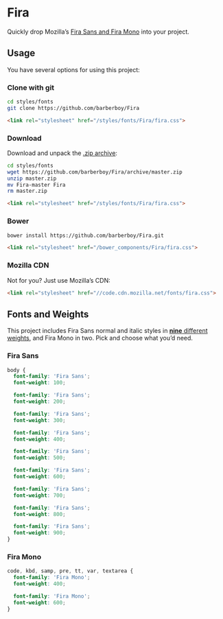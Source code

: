 Fira
====
Quickly drop Mozilla’s [Fira Sans and Fira Mono][Fira Sans] into your project.


Usage
-----
You have several options for using this project:

### Clone with git

```sh
cd styles/fonts
git clone https://github.com/barberboy/Fira
```

```html
<link rel="stylesheet" href="/styles/fonts/Fira/fira.css">
```


### Download

Download and unpack the [.zip archive](https://github.com/barberboy/Fira/archive/master.zip):

```sh
cd styles/fonts
wget https://github.com/barberboy/Fira/archive/master.zip
unzip master.zip
mv Fira-master Fira
rm master.zip
```

```html
<link rel="stylesheet" href="/styles/fonts/Fira/fira.css">
```


### Bower

```sh
bower install https://github.com/barberboy/Fira.git
```

```html
<link rel="stylesheet" href="/bower_components/Fira/fira.css">
```


### Mozilla CDN

Not for you? Just use Mozilla’s CDN:

```html
<link rel="stylesheet" href="//code.cdn.mozilla.net/fonts/fira.css">
```


Fonts and Weights
-----------------
This project includes Fira Sans normal and italic styles in
[**nine** different weights][Fira Sans], and Fira Mono in two. Pick and choose
what you’d need.

### Fira Sans

```css
body {
  font-family: 'Fira Sans';
  font-weight: 100;

  font-family: 'Fira Sans';
  font-weight: 200;

  font-family: 'Fira Sans';
  font-weight: 300;

  font-family: 'Fira Sans';
  font-weight: 400;

  font-family: 'Fira Sans';
  font-weight: 500;

  font-family: 'Fira Sans';
  font-weight: 600;

  font-family: 'Fira Sans';
  font-weight: 700;

  font-family: 'Fira Sans';
  font-weight: 800;

  font-family: 'Fira Sans';
  font-weight: 900;
}
```

### Fira Mono

```css
code, kbd, samp, pre, tt, var, textarea {
  font-family: 'Fira Mono';
  font-weight: 400;

  font-family: 'Fira Mono';
  font-weight: 600;
}
```

[Fira Sans]: http://mozilla.github.io/Fira/